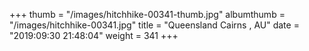 +++
thumb = "/images/hitchhike-00341-thumb.jpg"
albumthumb = "/images/hitchhike-00341.jpg"
title = "Queensland Cairns , AU"
date = "2019:09:30 21:48:04"
weight = 341
+++
